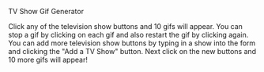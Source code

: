 TV Show Gif Generator

Click any of the television show buttons and 10 gifs will appear. You can stop a gif by clicking on each gif and also restart the gif by clicking again.
You can add more television show buttons by typing in a show into the form and clicking the "Add a TV Show" button. Next click on the new buttons and 10 more gifs will appear! 
